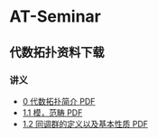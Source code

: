 # AT-Seminar

## 代数拓扑资料下载

### 讲义
- [0 代数拓扑简介 PDF](/static/pdfs/0.intro-to-algebraic-topology.pdf)
- [1.1 模，范畴 PDF](/static/pdfs/1.1-modules-categories.pdf)
- [1.2 同调群的定义以及基本性质 PDF](/static/pdfs/1.2-homology-groups.pdf)
